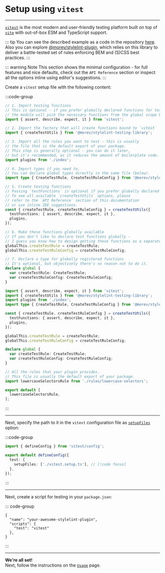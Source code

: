 # Setup using `vitest`

---

[`vitest`](https://vitest.dev/) is the most modern and user-friendly testing platform built
on top of [`vite`](https://vite.dev/) with out-of-box ESM and TypeScript support.

::: tip
You can see the described example as a code
in the repository [here](https://github.com/morevm/stylelint-testing-library/tree/master/examples/vitest). \
Also you can explore [@morev/stylelint-plugin](https://github.com/MorevM/stylelint-plugin), which relies on this library to deliver a battle-tested set of rules enforcing BEM and (S)CSS best practices.
:::

::: warning Note
This section shows the minimal configuration - for full features and nice defaults,
check out the `API Reference` section or inspect all the options inline using editor's suggestions.
:::

Create a `vitest` setup file with the following content:

:::code-group

```ts [vitest.setup.ts]
// 1. Import testing functions
// This is optional - if you prefer globally declared functions for testing,
// the module will pick the necessary functions from the global scope by itself.
import { assert, describe, expect, it } from 'vitest';

// 2. Import the factory that will create functions bound to `vitest`
import { createTestUtils } from '@morev/stylelint-testing-library';

// 3. Import all the rules you want to test - this is usually
// the file that is the default export of your package.
// This step is generally optional - you can do it later,
// but it's recommended, as it reduces the amount of boilerplate code.
import plugins from './index';

// 4. Import types if you need to.
// You can declare global types directly in the same file (below).
import type { CreateTestRule, CreateTestRuleConfig } from '@morev/stylelint-testing-library';

// 5. Create testing functions
// Passing `testFunctions` is optional if you prefer globally declared functions.
// To see all available `createTestUtils` options, please
// refer to the `API Reference` section of this documentation
// or use inline IDE suggestions.
const { createTestRule, createTestRuleConfig } = createTestUtils({
  testFunctions: { assert, describe, expect, it },
  plugins,
});

// 6. Make these functions globally available
// If you don't like to declare test functions globally -
// I guess you know how to design getting these functions as a separate hook :)
globalThis.createTestRule = createTestRule;
globalThis.createTestRuleConfig = createTestRuleConfig;

// 7. Declare a type for globally registered functions
// It's optional, but objectively there's no reason not to do it.
declare global {
  var createTestRule: CreateTestRule;
  var createTestRuleConfig: CreateTestRuleConfig;
}

```

```ts [vitest.setup.ts (without comments)]
import { assert, describe, expect, it } from 'vitest';
import { createTestUtils } from '@morev/stylelint-testing-library';
import plugins from './index';
import type { CreateTestRule, CreateTestRuleConfig } from '@morev/stylelint-testing-library';

const { createTestRule, createTestRuleConfig } = createTestUtils({
  testFunctions: { assert, describe, expect, it },
  plugins,
});

globalThis.createTestRule = createTestRule;
globalThis.createTestRuleConfig = createTestRuleConfig;

declare global {
  var createTestRule: CreateTestRule;
  var createTestRuleConfig: CreateTestRuleConfig;
}

```

```ts [index.ts]
// All the rules that your plugin provides.
// This file is usually the default export of your package.
import lowercaseSelectorsRule from './rules/lowercase-selectors';

export default [
  lowercaseSelectorsRule,
];

```

:::

---

Next, specify the path to it in the `vitest` configuration file as [`setupFiles`](https://vitest.dev/config/#setupfiles) option:

:::code-group

```ts {5} [vitest.config.ts]
import { defineConfig } from 'vitest/config';

export default defineConfig({
  test: {
    setupFiles: ['./vitest.setup.ts'], // [!code focus]
  },
});

```

:::

---

Next, create a script for testing in your `package.json`:

::: code-group

```json{4} [package.json]
{
  "name": "your-awesome-stylelint-plugin",
  "scripts": {
    "test": "vitest"
  },
}
```

:::

---

**We're all set!** \
Next, follow the instructions on the [`Usage`](/guide/usage) page.

